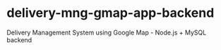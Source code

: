# delivery-mng-gmap-app-backend
Delivery Management System using Google Map - Node.js + MySQL backend
